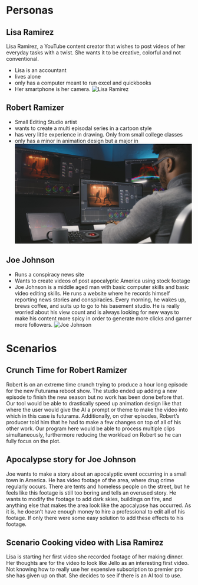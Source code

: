 # Personas
## Lisa Ramirez
Lisa Ramirez, a YouTube content creator that wishes to post videos of her everyday tasks with
a twist. She wants it to be creative, colorful and not conventional.
- Lisa is an accountant
- lives alone 
- only has a computer meant to run excel and quickbooks
- Her smartphone is her camera.
![Lisa Ramirez](img/lisaramirez.jpeg)

## Robert Ramizer
- Small Editing Studio artist
- wants to create a multi episodal series in a cartoon style
- has very little experience in drawing. Only from small college classes
- only has a minor in animation design but a major in
![Robert Ramizer](img/robertramizer.jpeg)

## Joe Johnson
- Runs a conspiracy news site
- Wants to create videos of post apocalyptic America using stock footage
- Joe Johnson is a middle aged man with basic computer skills and basic video editing
skills. He runs a website where he records himself reporting news stories and conspiracies.
Every morning, he wakes up, brews coffee, and suits up to go to his basement studio. He is
really worried about his view count and is always looking for new ways to make his content
more spicy in order to generate more clicks and garner more followers.
![Joe Johnson](img/joejohnson.jpeg)

# Scenarios

## Crunch Time for Robert Ramizer
Robert is on an extreme time crunch trying to produce a hour long episode for the new
Futurama reboot show. The studio ended up adding a new episode to finish the new season but
no work has been done before that. Our tool would be able to drastically speed up animation
design like that where the user would give the AI a prompt or theme to make the video into
which in this case is futurama. Additionally, on other episodes, Robert’s producer told him that
he had to make a few changes on top of all of his other work. Our program here would be able
to process multiple clips simultaneously, furthermore reducing the workload on Robert so he can
fully focus on the plot.

## Apocalypse story for Joe Johnson
Joe wants to make a story about an apocalyptic event occurring in a small town in America. He
has video footage of the area, where drug crime regularly occurs. There are tents and homeless
people on the street, but he feels like this footage is still too boring and tells an overused story.
He wants to modify the footage to add dark skies, buildings on fire, and anything else that
makes the area look like the apocalypse has occurred. As it is, he doesn’t have enough money
to hire a professional to edit all of his footage. If only there were some easy solution to add
these effects to his footage.

## Scenario Cooking video with Lisa Ramirez
Lisa is starting her first video she recorded footage of her making dinner. Her thoughts are for
the video to look like Jello as an interesting first video. Not knowing how to really use her
expensive subscription to premier pro she has given up on that. She decides to see if there is
an AI tool to use.